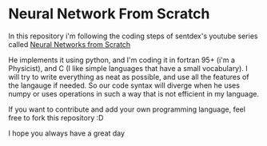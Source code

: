# Neural Network From Scratch

In this repository i'm following the coding steps of sentdex's youtube series called [Neural Networks from Scratch](https://www.youtube.com/playlist?list=PLQVvvaa0QuDcjD5BAw2DxE6OF2tius3V3)

He implements it using python, and I'm coding it in fortran 95+ (i'm a Physicist), and C (I like simple languages that have a small vocabulary). I will try to write everything as neat as possible, and use all the features of the langauge if needed. So our code syntax will diverge when he uses numpy or uses operations in such a way that is not efficient in my language.

If you want to contribute and add your own programming language, feel free to fork this repository :D

I hope you always have a great day 

